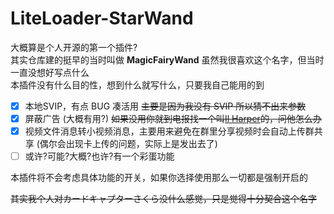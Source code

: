 # LiteLoader-StarWand

大概算是个人开源的第一个插件?  
其实仓库建的挺早的当时叫做 **MagicFairyWand** 虽然我很喜欢这个名字，但当时一直没想好写点什么  
本插件没有什么目的性，想到什么就写什么，只要我自己能用的到

- [x] 本地SVIP，有点 BUG 凑活用 ~~主要是因为我没有 SVIP 所以猜不出来参数~~
- [x] 屏蔽广告 (大概有用?) ~~如果没用你就到电报找一个叫[Il Harper](https://t.me/ilharper)的，问他怎么办~~  
- [x] 视频文件消息转小视频消息，主要用来避免在群里分享视频时会自动上传群共享 (偶尔会出现卡上传的问题，实际上是发出去了)
- [ ] 或许?可能?大概?也许?有一个彩蛋功能

本插件将不会考虑具体功能的开关，如果你选择使用那么一切都是强制开启的

~~其实我个人对カードキャプターさくら没什么感觉，只是觉得十分契合这个名字~~
